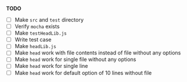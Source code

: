 **TODO**

- [ ] Make `src` and `test` directory 
- [ ] Verify `mocha` exists
- [ ] Make `testHeadLib.js`
- [ ] Write test case
- [ ] Make `headLib.js`
- [ ] Make `head` work with file contents instead of file without any options
- [ ] Make `head` work for single file without any options
- [ ] Make `head` work for single line
- [ ] Make `head` work for default option of 10 lines without file
